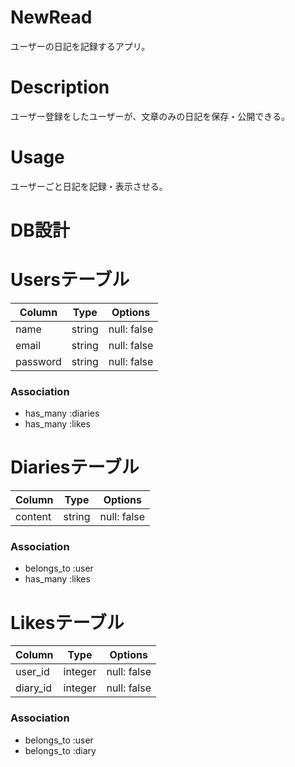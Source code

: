 

# NewRead
ユーザーの日記を記録するアプリ。

# Description
ユーザー登録をしたユーザーが、文章のみの日記を保存・公開できる。

# Usage
ユーザーごと日記を記録・表示させる。

# DB設計

# Usersテーブル
|Column|Type|Options|
|------|----|-------|
|name|string|null: false|
|email|string|null: false|
|password|string|null: false|
### Association

- has_many :diaries
- has_many :likes

# Diariesテーブル
|Column|Type|Options|
|------|----|-------|
|content|string|null: false|
### Association

- belongs_to :user
- has_many :likes

# Likesテーブル
|Column|Type|Options|
|------|----|-------|
|user_id|integer|null: false|
|diary_id|integer|null: false|

### Association
- belongs_to :user
- belongs_to :diary
